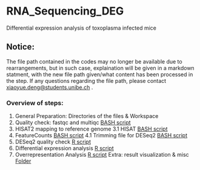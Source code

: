 # RNA_Sequencing_DEG
Differential expression analysis of toxoplasma infected mice

## Notice:
The file path contained in the codes may no longer be available due to rearrangements, but in such case, explaination will be given in a markdown statment, with the new file path given/what content has been processed in the step. If any questions regarding the file path, please contact xiaoyue.deng@students.unibe.ch . 

### Overview of steps:
1. General Preparation: Directories of the files & Workspace
2. Quality check: fastqc and multiqc [BASH script](https://github.com/XiaoyueLenax/RNA_Sequencing_DEG/blob/main/2_Quality_Check)
3. HISAT2 mapping to reference genome 
  3.1 HISAT [BASH script]()
4. FeatureCounts [BASH script](https://github.com/XiaoyueLenax/RNA_Sequencing_DEG/blob/main/4_FeatureCounts)
  4.1 Trimming file for DESeq2 [BASH script](https://github.com/XiaoyueLenax/RNA_Sequencing_DEG/blob/main/4.2_FeatureCounts_Trimming%20output)
5. DESeq2 quality check [R script](https://github.com/XiaoyueLenax/RNA_Sequencing_DEG/blob/main/5-7_R%20scripts)
6. Differential expression analysis [R script](https://github.com/XiaoyueLenax/RNA_Sequencing_DEG/blob/main/5-7_R%20scripts) 
7. Overrepresentation Analysis [R script](https://github.com/XiaoyueLenax/RNA_Sequencing_DEG/blob/main/5-7_R%20scripts)
Extra: result visualization & misc [Folder](https://github.com/XiaoyueLenax/RNA_Sequencing_DEG/tree/main/Images)
